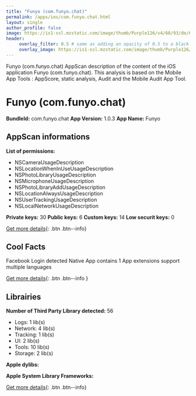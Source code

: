 ```yaml
---
title: "Funyo (com.funyo.chat)"
permalink: /apps/ios/com.funyo.chat.html
layout: single
author_profile: false
image: https://is1-ssl.mzstatic.com/image/thumb/Purple126/v4/60/93/de/6093de40-e629-ac6f-8416-e45493700663/AppIcon-0-0-1x_U007emarketing-0-0-0-7-0-0-sRGB-0-0-0-GLES2_U002c0-512MB-85-220-0-0.png/512x512bb.jpg
header: 
     overlay_filter: 0.5 # same as adding an opacity of 0.5 to a black background
     overlay_image: https://is1-ssl.mzstatic.com/image/thumb/Purple126/v4/60/93/de/6093de40-e629-ac6f-8416-e45493700663/AppIcon-0-0-1x_U007emarketing-0-0-0-7-0-0-sRGB-0-0-0-GLES2_U002c0-512MB-85-220-0-0.png/512x512bb.jpg
---
```

Funyo (com.funyo.chat) AppScan description of the content of the iOS application Funyo (com.funyo.chat). This analysis is based on the Mobile App Tools : AppScore, static analysis, Audit and the Mobile Audit App Tool.

# Funyo (com.funyo.chat)

**BundleId:** com.funyo.chat
**App Version:** 1.0.3
**App Name:** Funyo


## AppScan informations 

**List of permissions:** 
- NSCameraUsageDescription
- NSLocationWhenInUseUsageDescription
- NSPhotoLibraryUsageDescription
- NSMicrophoneUsageDescription
- NSPhotoLibraryAddUsageDescription
- NSLocationAlwaysUsageDescription
- NSUserTrackingUsageDescription
- NSLocalNetworkUsageDescription
  
  
**Private keys:** 30
**Public keys:** 6
**Custom keys:** 14
**Low securit keys:** 0
  
[Get more details](/pricing.html){: .btn .btn--info}

## Cool Facts

Facebook Login detected
Native App
contains 1 App extensions
support multiple languages
  
[Get more details](/pricing.html){: .btn .btn--info }

## Librairies 
**Number of Third Party Library detected:** 56
- Logs: 1 lib(s)
- Network: 4 lib(s)
- Tracking: 1 lib(s)
- UI: 2 lib(s)
- Tools: 10 lib(s)
- Storage: 2 lib(s)


**Apple dylibs:**


**Apple System Library Frameworks:**


  
[Get more details](/pricing.html){: .btn .btn--info}

